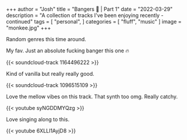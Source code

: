 +++
author = "Josh"
title = "Bangers 🎵 | Part 1"
date = "2022-03-29"
description = "A collection of tracks I've been enjoying recently - continued"
tags = [
    "personal",
]
categories = [
    "fluff",
    "music"
]
image = "monkee.jpg"
+++
<!--more-->
Random genres this time around.

My fav. Just an absolute fucking banger this one 🔥

{{< soundcloud-track 1164496222 >}}

Kind of vanilla but really really good. 

{{< soundcloud-track 1096515109 >}}

Love the mellow vibes on this track. That synth too omg. Really catchy. 

{{< youtube syNGDDMYQzg >}}

Love singing along to this.

{{< youtube 6XLLl1AyjD8 >}}




